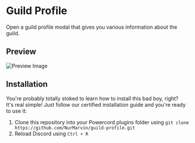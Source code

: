 # Guild Profile

Open a guild profile modal that gives you various information about the guild.

## Preview

![Preview Image](https://i.imgur.com/ivJD20Y.png)

## Installation

You're probably totally stoked to learn how to install this bad boy, right? \
It's real simple! Just follow our certified installation guide and you're ready to use it: 

1. Clone this repository into your Powercord plugins folder using `git clone https://github.com/NurMarvin/guild-profile.git`
2. Reload Discord using `Ctrl + R`